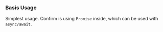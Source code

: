 ### Basis Usage

Simplest usage. Confirm is using `Promise` inside, which can be used with `async/await`.
